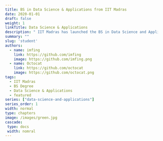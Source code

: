 ```yaml
---
title: BS in Data Science & Applications from IIT Madras
date: 2020-01-01
draft: false
weight: 1
linkTitle: Data Science & Applications
description: " IIT Madras has launched the BS in Data Science and Applications. kkkkkkkkkkkkkkkkkkkkkkkkkkkkkkkkklllllllllllllllllllllllllllllllllllllllllllllllllllllllll eeeeeeeeeeeeeeeeeeee dddddddddddddddddddddddddd gggggggggggggggggggggggggggggggggggg JJJJJJJJJJJJJJJJJJ"
summary: ""
slug: 'student'
authors:
  - name: imfing
    link: https://github.com/imfing
    image: https://github.com/imfing.png
  - name: Octocat
    link: https://github.com/octocat
    image: https://github.com/octocat.png
tags:
  - IIT Madras
  - BS Degree
  - Data Science & Applications
  - featured
series: ["data-science-and-applications"]
series_order: 1
width: normal
type: chapters
image: /images/green.jpg
cascade:
 type: docs
 width: nomral
---
```


